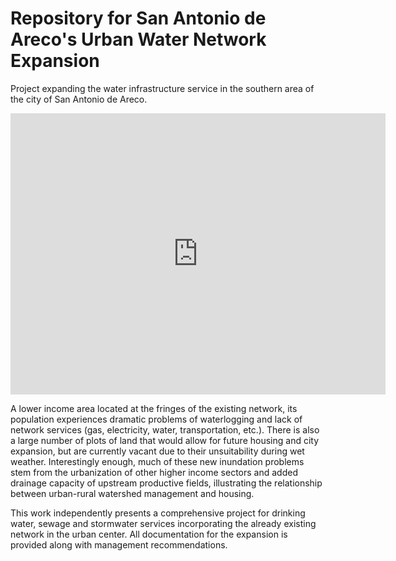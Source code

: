 # Repository for San Antonio de Areco's Urban Water Network Expansion 

Project expanding the water infrastructure service in the southern area of the city of San Antonio de Areco.

<iframe src="https://www.google.com/maps/embed?pb=!1m18!1m12!1m3!1d30704.45283451925!2d-59.474682686902!3d-34.24652760722938!2m3!1f0!2f0!3f0!3m2!1i1024!2i768!4f13.1!3m3!1m2!1s0x95bb9533fc84b0c1%3A0x33d6b6bd3a65b27f!2sSan%20Antonio%20de%20Areco%2C%20Provincia%20de%20Buenos%20Aires%2C%20Argentina!5e0!3m2!1ses!2snl!4v1634027400206!5m2!1ses!2snl" width="600" height="450" style="border:0;" allowfullscreen="" loading="lazy"></iframe>

A lower income area located at the fringes of the existing network, its population experiences dramatic problems of waterlogging and lack of network services (gas, electricity, water, transportation, etc.). There is also a large number of plots of land that would allow for future housing and city expansion, but are currently vacant due to their unsuitability during wet weather. Interestingly enough, much of these new inundation problems stem from the urbanization of other higher income sectors and added drainage capacity of upstream productive fields, illustrating the relationship between urban-rural watershed management and housing.

This work independently presents a comprehensive project for drinking water, sewage and stormwater services incorporating the already existing network in the urban center. All documentation for the expansion is provided along with management recommendations. 
